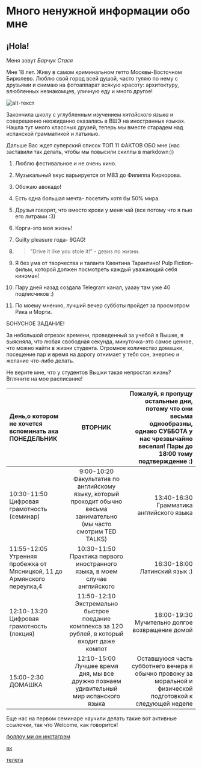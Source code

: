# Много ненужной информации обо мне 
## ¡Hola!
Меня зовут *Барчук Стася*


Мне 18 лет. Живу в самом криминальном гетто Москвы-Восточном Бирюлево. Люблю свой город всей душой, часто гуляю по нему с друзьями и снимаю на фотоаппарат всякую красоту: архитектуру, влюбленных незнакомцев, уличную еду и много другое!

![alt-текст](https://pp.userapi.com/c837631/v837631687/17ce2/c5j3uawZ-CU.jpg)

Закончила школу с углубленным изучением *китайского языка* и соверешенно неожиданно оказалась в ВШЭ на иностранных языках. Нашла тут много классных друзей, теперь мы вместе старадем над испанской грамматикой и латынью.

Дальше Вас ждет суперский список ТОП 11 ФАКТОВ ОБО мне (нас заставили так делать, чтобы мы повысили скиллы в markdown:))

1. Люблю фестивальное и не очень кино. 

2. Музыкальный вкус варьируется от M83 до Филиппа Киркорова.

3. Обожаю авокадо!

4. Есть одна большая мечта- посетить хотя бы 50% мира.

5. Друзья говорят, что вместо крови у меня чай (все потому что я пью его литрами :3)

6. Корги-это моя жизнь!

7. Guilty pleasure года- 9GAG!

8. > "Drive it like you stole it!" - девиз по жизни.

9. Я без ума от творчества и таланта Квентина Тарантино! Pulp Fiction-фильм, которой должен посмотреть каждый уважающий себя киноман! 

10. Пару дней назад создала Telegram канал, yaaay там уже 40 подписчиков :)

11. По моему мнению, лучший вечер субботы пройдет за просмотром Рика и Морти.

БОНУСНОЕ ЗАДАНИЕ!

За небольшой отрезок времени, проведенный за учебой в Вышке, я выясняла, что любая свободная секунда, минуточка-это самое ценное, что можно найти в жизни студента. Огромное количество домашки, посещение пар и время на дорогу отнимает у тебя сон, энергию и желание что-либо делать.

Не верите мне, что у студентов Вышки такая непростая жизнь? Вгляните на мое расписание!

| День,о котором не хочется вспоминать ака ПОНЕДЕЛЬНИК  | ВТОРНИК  | Пожалуй, я пропущу остальные дни, потому что они весьма однообразны, однако СУББОТА у нас чрезвычайно веселая! Пары до 18:00 тому подтверждение :)|
|:------------- |:---------------:| -------------:|
| 10:30-11:50 Цифровая грамотность (семинар)     | 9:00-10:20 Факультатив по английскому языку, который проходит обычно весьма занимательно (мы часто смотрим TED TALKS)| 13:40-16:30 Грамматика английского языка |
| 11:55-12:05 Утренняя пробежка от Мясницкой, 11 до Армянского переулка,4      | 10:30-11:50 Практика первого иностранного языка, в моем случае английского       | 16:30-18:00 Латинский язык :)  |
| 12:10-13:20 Цифровая грамотность (лекция)|11:50-12:10 Экстремально быстрое поедание комплекса за 120 рублей, в который входит даже компот |18:00-19:30 Мучительно долгое возвращение домой|
| 15:00-2:30 ДОМАШКА      | 12:10-15:00 Лучшее время дня, мы все дружно познаем удивительный мир испанского языка |Оставшуюся часть субботнего вечера я обычно провожу за моральной и физической подготовкой к следующей неделе|

Еще нас на первом семинаре научили делать такие вот активные ссылочки, так что Welcome, как говорится!

[фоллоу ми он инстагрэм](https://www.instagram.com/marmelasya/)

[вк](https://vk.com/cutedonut)

[телега](https://t.me/gauncho)








